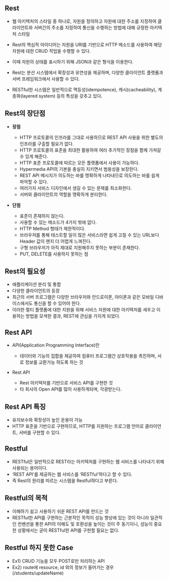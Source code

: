 ## Rest
- 웹 아키텍처의 스타일 중 하나로, 자원을 정의하고 자원에 대한 주소를 지정하여 클라이언트와 서버간의
주소를 지정하여 통신을 수행하는 방법에 대해 규정한 아키텍처 스타일


- Rest의 핵심적 아이디어는 자원을 URI를 기반으로 HTTP 메소드를 사용하여 해당 자원에 대한 CRUD 작업을 수행할 수 있다.
- 이때 자원의 상태를 표시하기 위해 JSON과 같은 형식을 이용한다.

- Rest는 분산 시스템에서 확장성과 유연성을 제공하며, 다양한 클라이언트 플랫폼과 서버 프레임워크에서 사용할 수 있다.
- RESTful한 시스템은 일반적으로 멱등성(idempotence), 캐시(cacheability), 계층화(layered system) 등의 특성을 갖추고 있다.

## Rest의 장단점

- **장점**
  - HTTP 프로토콜의 인프라를 그대로 사용하므로 REST API 사용을 위한 별도의 인프라를 구출할 필요가 없다.
  - HTTP 프로토콜의 표준을 최대한 활용하여 여러 추가적인 장점을 함께 가져갈 수 있게 해준다.
  - HTTP 표준 프로토콜에 따르는 모든 플랫폼에서 사용이 가능하다.
  - Hypermedia API의 기본을 충실히 지키면서 범용성을 보장한다.
  - REST API 메시지가 의도하는 바를 명확하게 나타내므로 의도하는 바를 쉽게 파악할 수 있다.
  - 여러가지 서비스 디자인에서 생길 수 있는 문제를 최소화한다.
  - 서버와 클라이언트의 역할을 명확하게 분리한다.

- **단점**
  - 표준이 존재하지 않는다.
  - 사용할 수 있는 메소드가 4가지 밖에 없다.
  - HTTP Method 형태가 제한적이다.
  - 브라우저를 통해 테스트할 일이 많은 서비스라면 쉽게 고칠 수 있는 URL보다 Header 값이 왠지 더 어렵게 느껴진다.
  - 구형 브라우저가 아직 제대로 지원해주지 못하는 부분이 존재한다.   
  - PUT, DELETE를 사용하지 못하는 점   

## Rest의 필요성
- 애플리케이션 분리 및 통합
- 다양한 클라이언트의 등장
- 최근의 서버 프로그램은 다양한 브라우저와 안드로이폰, 아이폰과 같은 모바일 디바이스에서도 통신을 할 수 있어야 한다.
- 이러한 멀티 플랫폼에 대한 지원을 위해 서비스 자원에 대한 아키텍처를 세우고 이용하는 방법을 모색한 결과, REST에 관심을 가지게 되었다.

## Rest API
- API(Application Programming Interface)란
  - 데이터와 기능의 집합을 제공하여 컴퓨터 프로그램간 상호작용을 촉진하며, 서로 정보를 교환가능 하도록 하는 것

- Rest API
  - Rest 아키텍처를 기반으로 서비스 API를 구현한 것
  - 타 회사의 Open API를 많이 사용하게되며, 각광받는다.

## Rest API 특징
- 유지보수와 확장성이 높인 운용이 가능
- HTTP 표준을 기반으로 구현하므로, HTTP를 지원하는 프로그램 언어로 클라이언트, 서버를 구현할 수 있다.


## Restful
- RESTful은 일반적으로 REST라는 아키텍처를 구현하는 웹 서비스를 나타내기 위해 사용되는 용어이다.
- ‘REST API’를 제공하는 웹 서비스를 ‘RESTful’하다고 할 수 있다.
- 즉 Rest의 원리를 따르는 시스템을 Restful하다고 부른다.

## Restful의 목적
- 이해하기 쉽고 사용하기 쉬운 REST API를 만드는 것
- RESTful한 API를 구현하는 근본적인 목적이 성능 향상에 있는 것이 아니라 일관적인 컨벤션을 통한 API의 이해도 및 호환성을 높이는 것이 주 동기이니,
성능이 중요한 상황에서는 굳이 RESTful한 API를 구현할 필요는 없다.

## Restful 하지 못한 Case
- Ex1) CRUD 기능을 모두 POST로만 처리하는 API
- Ex2) route에 resource, id 외의 정보가 들어가는 경우(/students/updateName)
